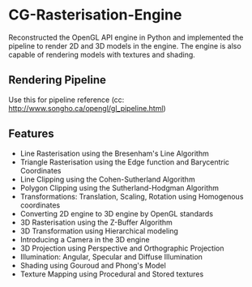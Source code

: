 # CG-Rasterisation-Engine

Reconstructed the OpenGL API engine in Python
and implemented the  pipeline to render 2D and 3D models in the engine.
The engine is also capable of rendering models with textures and shading.

## Rendering Pipeline
Use this for pipeline reference
(cc: http://www.songho.ca/opengl/gl_pipeline.html)

## Features

- Line Rasterisation using the Bresenham's Line Algorithm
- Triangle Rasterisation using the Edge function and Barycentric Coordinates
- Line Clipping using the Cohen-Sutherland Algorithm
- Polygon Clipping using the Sutherland-Hodgman Algorithm
- Transformations: Translation, Scaling, Rotation using Homogenous coordinates
- Converting 2D engine to 3D engine by OpenGL standards
- 3D Rasterisation using the Z-Buffer Algorithm
- 3D Transformation using Hierarchical modeling
- Introducing a Camera in the 3D engine
- 3D Projection using Perspective and Orthographic Projection
- Illumination: Angular, Specular and Diffuse Illumination
- Shading using Gouroud and Phong's Model
- Texture Mapping using Procedural and Stored textures


